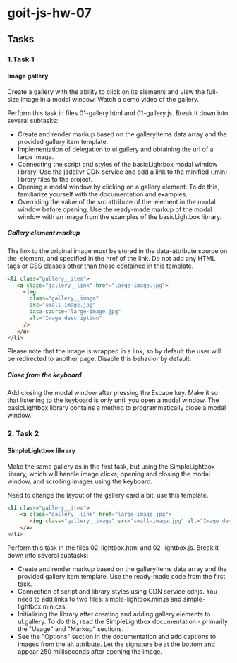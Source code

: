 # goit-js-hw-07

## Tasks

### 1.Task 1

#### Image gallery

Create a gallery with the ability to click on its elements and view the full-size image in a modal window. Watch a demo video of the gallery.

Perform this task in files 01-gallery.html and 01-gallery.js. Break it down into several subtasks:
- Create and render markup based on the galleryItems data array and the provided gallery item template.
- Implementation of delegation to ul.gallery and obtaining the url of a large image.
- Connecting the script and styles of the basicLightbox modal window library. Use the jsdelivr CDN service and add a link to the minified (.min) library files to the project.
- Opening a modal window by clicking on a gallery element. To do this, familiarize yourself with the documentation and examples.
- Overriding the value of the src attribute of the <img> element in the modal window before opening. Use the ready-made markup of the modal window with an image from the examples of the basicLightbox library.

##### Gallery element markup
The link to the original image must be stored in the data-attribute source on the <img> element, and specified in the href of the link. Do not add any HTML tags or CSS classes other than those contained in this template.

```html
<li class="gallery__item">
   <a class="gallery__link" href="large-image.jpg">
     <img
       class="gallery__image"
       src="small-image.jpg"
       data-source="large-image.jpg"
       alt="Image description"
     />
   </a>
</li>
```

Please note that the image is wrapped in a link, so by default the user will be redirected to another page. Disable this behavior by default.

##### Close from the keyboard

Add closing the modal window after pressing the Escape key. Make it so that listening to the keyboard is only until you open a modal window. The basicLightbox library contains a method to programmatically close a modal window.

### 2. Task 2

#### SimpleLightbox library

Make the same gallery as in the first task, but using the SimpleLightbox library, which will handle image clicks, opening and closing the modal window, and scrolling images using the keyboard.

Need to change the layout of the gallery card a bit, use this template.
```html
<li class="gallery__item">
    <a class="gallery__link" href="large-image.jpg">
       <img class="gallery__image" src="small-image.jpg" alt="Image description" />
    </a>
</li>
```

Perform this task in the files 02-lightbox.html and 02-lightbox.js. Break it down into several subtasks:
- Create and render markup based on the galleryItems data array and the provided gallery item template. Use the ready-made code from the first task.
- Connection of script and library styles using CDN service cdnjs. You need to add links to two files: simple-lightbox.min.js and simple-lightbox.min.css.
- Initializing the library after creating and adding gallery elements to ul.gallery. To do this, read the SimpleLightbox documentation - primarily the "Usage" and "Markup" sections.
- See the "Options" section in the documentation and add captions to images from the alt attribute. Let the signature be at the bottom and appear 250 milliseconds after opening the image.
